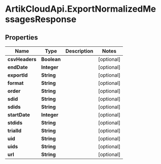 # ArtikCloudApi.ExportNormalizedMessagesResponse

## Properties
Name | Type | Description | Notes
------------ | ------------- | ------------- | -------------
**csvHeaders** | **Boolean** |  | [optional] 
**endDate** | **Integer** |  | [optional] 
**exportId** | **String** |  | [optional] 
**format** | **String** |  | [optional] 
**order** | **String** |  | [optional] 
**sdid** | **String** |  | [optional] 
**sdids** | **String** |  | [optional] 
**startDate** | **Integer** |  | [optional] 
**stdids** | **String** |  | [optional] 
**trialId** | **String** |  | [optional] 
**uid** | **String** |  | [optional] 
**uids** | **String** |  | [optional] 
**url** | **String** |  | [optional] 


